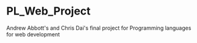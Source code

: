 # PL_Web_Project
Andrew Abbott's and Chris Dai's final project for Programming languages for web development
